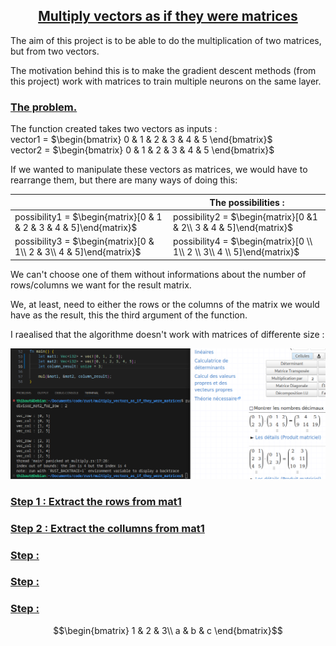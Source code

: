  <center><h2><ins>Multiply vectors as if they were matrices</ins></h2></center>

The aim of this project is to be able to do the multiplication of two matrices, but from two vectors. 

The motivation behind this is to make the gradient descent methods (from this project) work with matrices to train multiple neurons on the same layer.

<h3><ins>The problem.</ins></h3>

The function created takes two vectors as inputs :\
vector1 = $\begin{bmatrix}
0 & 1 & 2 & 3 & 4 & 5
\end{bmatrix}$\
vector2 = $\begin{bmatrix}
0 & 1 & 2 & 3 & 4 & 5
\end{bmatrix}$

If we wanted to manipulate these vectors as matrices, we would have to rearrange them, but there are many ways of doing this:

| | The possibilities :
| --------------|---------------|
| possibility1 = $\begin{matrix}[0 & 1 & 2 & 3 & 4 & 5]\end{matrix}$ | possibility2 = $\begin{matrix}[0 &1 & 2\\ 3 & 4 & 5]\end{matrix}$ |
| possibility3 = $\begin{matrix}[0 & 1\\ 2 & 3\\ 4 & 5]\end{matrix}$ | possibility4 = $\begin{matrix}[0 \\ 1\\ 2 \\ 3\\ 4 \\ 5]\end{matrix}$ |

We can't choose one of them without informations about the number of rows/columns we want for the result matrix.

We, at least, need to either the rows or the columns of the matrix we would have as the result, this the third argument of the function.

I raealised that the algorithme doesn't work with matrices of differente size :

![Alt text](do_not_work.png)

<h3><ins>Step 1 : Extract the rows from mat1</ins></h3>

<h3><ins>Step 2 : Extract the collumns from mat1</ins></h3>
<h3><ins>Step : </ins></h3>
<h3><ins>Step : </ins></h3>
<h3><ins>Step : </ins></h3>


$$\begin{bmatrix}
1 & 2 & 3\\
a & b & c
\end{bmatrix}$$
